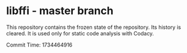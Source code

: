 # libffi - master branch

This repository contains the frozen state of the repository.
Its history is cleared. It is used only for static code
analysis with Codacy.

Commit Time: 1734464916